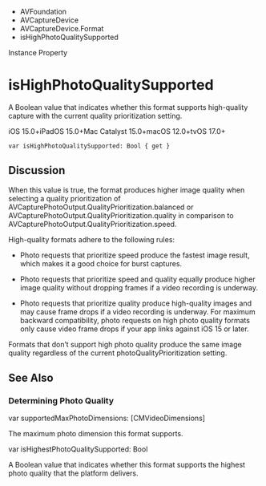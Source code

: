 

- AVFoundation
- AVCaptureDevice
- AVCaptureDevice.Format
-  isHighPhotoQualitySupported 

Instance Property

# isHighPhotoQualitySupported

A Boolean value that indicates whether this format supports high-quality capture with the current quality prioritization setting.

iOS 15.0+iPadOS 15.0+Mac Catalyst 15.0+macOS 12.0+tvOS 17.0+

``` source
var isHighPhotoQualitySupported: Bool { get }
```

## Discussion

When this value is true, the format produces higher image quality when selecting a quality prioritization of AVCapturePhotoOutput.QualityPrioritization.balanced or AVCapturePhotoOutput.QualityPrioritization.quality in comparison to AVCapturePhotoOutput.QualityPrioritization.speed.

High-quality formats adhere to the following rules:

- Photo requests that prioritize speed produce the fastest image result, which makes it a good choice for burst captures.

- Photo requests that prioritize speed and quality equally produce higher image quality without dropping frames if a video recording is underway.

- Photo requests that prioritize quality produce high-quality images and may cause frame drops if a video recording is underway. For maximum backward compatibility, photo requests on high photo quality formats only cause video frame drops if your app links against iOS 15 or later.

Formats that don’t support high photo quality produce the same image quality regardless of the current photoQualityPrioritization setting.

## See Also

### Determining Photo Quality

var supportedMaxPhotoDimensions: [CMVideoDimensions]

The maximum photo dimension this format supports.

var isHighestPhotoQualitySupported: Bool

A Boolean value that indicates whether this format supports the highest photo quality that the platform delivers.

